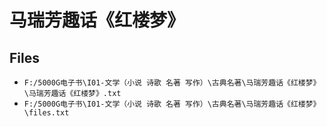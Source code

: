 # 马瑞芳趣话《红楼梦》

## Files

- `F:/5000G电子书\I01-文学（小说 诗歌 名著 写作）\古典名著\马瑞芳趣话《红楼梦》\马瑞芳趣话《红楼梦》.txt`
- `F:/5000G电子书\I01-文学（小说 诗歌 名著 写作）\古典名著\马瑞芳趣话《红楼梦》\files.txt`
